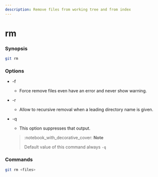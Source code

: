 ```yaml
---
description: Remove files from working tree and from index
---
```


# rm

### Synopsis

```bash
git rm
```

### Options

* \-f&#x20;
  * Force remove files even have an error and never show warning.
* \-r&#x20;
  * Allow to recursive removal when a leading directory name is given.
*   \-q

    * This option suppresses that output.

    > :notebook\_with\_decorative\_cover: **Note**
    >
    > Default value of this command always `-q`

### Commands

```bash
git rm <files>
```

